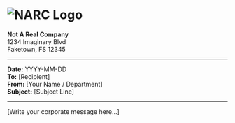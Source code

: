# ![NARC Logo](../images/narc-logo.svg)

**Not A Real Company**  
1234 Imaginary Blvd  
Faketown, FS 12345  

---

**Date:** YYYY-MM-DD  
**To:** [Recipient]  
**From:** [Your Name / Department]  
**Subject:** [Subject Line]

---

[Write your corporate message here...]
